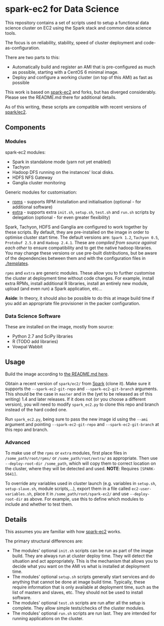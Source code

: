 # spark-ec2 for Data Science

This repository contains a set of scripts used to setup a functional data science cluster on EC2 using the Spark stack and common data science tools.

The focus is on reliability, stability, speed of cluster deployment and code-as-configuration.

There are two parts to this:
* Automatically build and register an AMI that is pre-configured as much as possible, starting with a CentOS 6 minimal image.
* Deploy and configure a working cluster (on top of this AMI) as fast as possible

This work is based on [spark-ec2](https://github.com/mesos/spark-ec2) and forks, but has diverged considerably. Please see the README.md there for additional details. 

As of this writing, these scripts are compatible with recent versions of [spark/ec2](https://github.com/apache/spark/blob/master/ec2/).

## Components

### Modules

spark-ec2 modules:

* Spark in standalone mode (yarn not yet enabled)
* Tachyon
* Hadoop DFS running on the instances' local disks.
* HDFS NFS Gateway
* Ganglia cluster monitoring

Generic modules for customisation:

* [rpms](./rpms) - supports RPM installation and initialisation (optional - for additional software)
* [extra](./extra) - supports extra `init.sh`, `setup.sh`, `test.sh` and `run.sh` scripts by delegation (optional - for even greater flexibility)

Spark, Tachyon, HDFS and Ganglia are configured to work together by these scripts. By default, they are pre-installed on the image in order to optimise cluster start time.
The default versions are: `Spark 1.2`, `Tachyon 0.5`, `Protobuf 2.5.0` and `Hadoop 2.4.1`. These are *compiled from source against each other* to ensure compatibility and to get the 
native hadoop libraries. 
You may change these versions or use pre-built distributions, but be aware of the dependencies between them and with the configuration files in [./templates](./templates).

`rpms` and `extra` are generic modules. These allow you to further customise the cluster at deployment time without code changes.
For example, install extra RPMs, install additional R libraries, install an entirely new module, upload (and even run) a Spark application, etc...

**Aside**: In theory, it should also be possible to do this at image build time if you add an appropriate file provisioner in the packer configuration.  

### Data Science Software
 
These are installed on the image, mostly from source:

* Python 2.7 and SciPy libraries
* R (TODO add libraries)
* Vowpal Wabbit


## Usage

Build the image according to [the README.md here](./image-build).

Obtain a recent version of `spark/ec2/` from [Spark](https://github.com/apache/spark) (clone it). Make sure it supports the 
`--spark-ec2-git-repo` and `--spark-ec2-git-branch` arguments. This should be the case in `master` and in the (yet to be released as of this writing) 1.4 and later releases. 
If it does not (or you choose a different version), you will need to modify `spark_ec2.py` to clone this repo and branch instead of the hard coded one. 
 
Run `spark_ec2.py`, being sure to pass the new image id using the `--ami` argument and pointing `--spark-ec2-git-repo` and `--spark-ec2-git-branch` at this repo and branch.

### Advanced

To make use of the `rpms` or `extra` modules, first place files in `/some_path/root/rpms/` or `/some_path/root/extra/` as appropriate. Then 
use `--deploy-root-dir /some_path`, which will copy them to correct location on the cluster, where they will be detected and used.
**NOTE**: Requires `[SPARK-5641]`.

To override any variables used in cluster launch (e.g. variables in `setup.sh`, `setup-slave.sh`, module scripts,...), export them in a file called `ec2-user-variables.sh`, place it in `/some_path/root/spark-ec2/` and use `--deploy-root-dir` as above.
For example, use this to define which modules to include and whether to test them.  

## Details

This assumes you are familiar with how [spark-ec2](https://github.com/mesos/spark-ec2) works.

The primary structural differences are: 

* The modules' optional `init.sh` scripts can be run as part of the image build. They are always run at cluster deploy time.
 They will detect the situation and act appropriately. 
 This is the mechanism that allows you to decide what you want on the AMI vs what is installed at deployment time. 
* The modules' optional `setup.sh` scripts generally start services and do anything that cannot be done at image build time. 
 Typically, these require information that is only available at deployment time, such as the list of masters and slaves, etc. 
 They should not be used to install software.  
* The modules' optional `test.sh` scripts are run after all the setup is complete. They allow simple tests/checks of the cluster modules. 
* The modules' optional `run.sh` scripts are run last. They are intended for running applications on the cluster.

